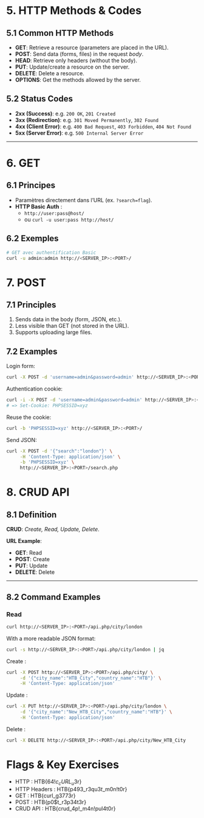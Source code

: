 # 5. HTTP Methods & Codes

## 5.1 Common HTTP Methods
- **GET**: Retrieve a resource (parameters are placed in the URL).  
- **POST**: Send data (forms, files) in the request *body*.  
- **HEAD**: Retrieve only headers (without the body).  
- **PUT**: Update/create a resource on the server.  
- **DELETE**: Delete a resource.  
- **OPTIONS**: Get the methods allowed by the server.

## 5.2 Status Codes
- **2xx (Success)**: e.g. `200 OK`, `201 Created`  
- **3xx (Redirection)**: e.g. `301 Moved Permanently`, `302 Found`  
- **4xx (Client Error)**: e.g. `400 Bad Request`, `403 Forbidden`, `404 Not Found`  
- **5xx (Server Error)**: e.g. `500 Internal Server Error`

---

# 6. GET

## 6.1 Principes
- Paramètres directement dans l’URL (ex. `?search=flag`).  
- **HTTP Basic Auth** :  
  - `http://user:pass@host/`  
  - ou `curl -u user:pass http://host/`

## 6.2 Exemples
```bash
# GET avec authentification Basic
curl -u admin:admin http://<SERVER_IP>:<PORT>/
```

# 7. POST
## 7.1 Principles
1. Sends data in the body (form, JSON, etc.).
2. Less visible than GET (not stored in the URL).
3. Supports uploading large files.
## 7.2 Examples
Login form:
```bash
curl -X POST -d 'username=admin&password=admin' http://<SERVER_IP>:<PORT>/
```
Authentication cookie:
```bash
curl -i -X POST -d 'username=admin&password=admin' http://<SERVER_IP>:<PORT>/
# => Set-Cookie: PHPSESSID=xyz
```
Reuse the cookie:
```bash
curl -b 'PHPSESSID=xyz' http://<SERVER_IP>:<PORT>/
```
Send JSON:
```bash
curl -X POST -d '{"search":"london"}' \
     -H 'Content-Type: application/json' \
     -b 'PHPSESSID=xyz' \
     http://<SERVER_IP>:<PORT>/search.php
```
# 8. CRUD API

## 8.1 Definition

**CRUD**: *Create, Read, Update, Delete*.

**URL Example**:  

- **GET**: Read  
- **POST**: Create  
- **PUT**: Update  
- **DELETE**: Delete  

---

## 8.2 Command Examples

### Read

```bash
curl http://<SERVER_IP>:<PORT>/api.php/city/london

```

With a more readable JSON format:
```bash
curl -s http://<SERVER_IP>:<PORT>/api.php/city/london | jq
```
Create : 
```bash
curl -X POST http://<SERVER_IP>:<PORT>/api.php/city/ \
     -d '{"city_name":"HTB_City","country_name":"HTB"}' \
     -H 'Content-Type: application/json'
```
Update : 
```bash
curl -X PUT http://<SERVER_IP>:<PORT>/api.php/city/london \
     -d '{"city_name":"New_HTB_City","country_name":"HTB"}' \
     -H 'Content-Type: application/json'
```
Delete : 
```bash
curl -X DELETE http://<SERVER_IP>:<PORT>/api.php/city/New_HTB_City
```
# Flags & Key Exercises
- HTTP : HTB{64$!c_cURL_u$3r}
- HTTP Headers : HTB{p493_r3qu3$t$_m0n!t0r}
- GET : HTB{curl_g3773r}
- POST : HTB{p0$t_r3p34t3r}
- CRUD API : HTB{crud_4p!_m4n!pul4t0r}























